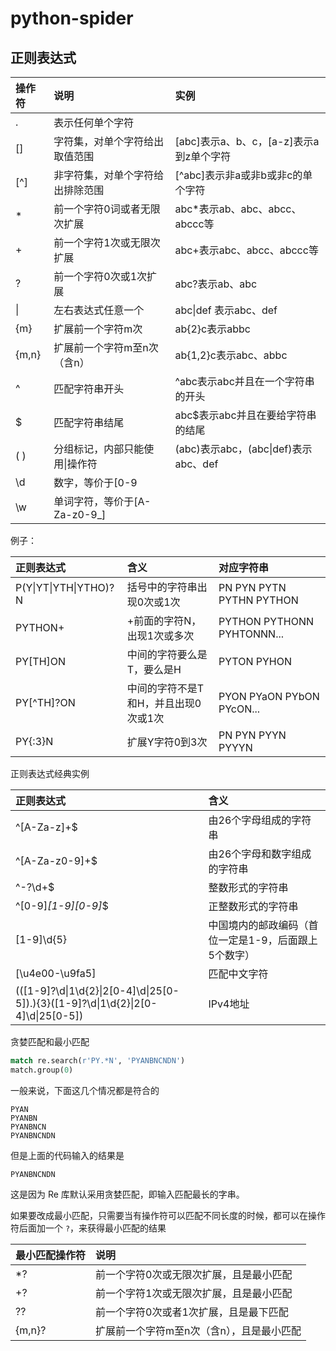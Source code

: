 # python-spider

## 正则表达式

|操作符|说明|实例
|:--|:--|:--|
|.|表示任何单个字符||
|[]|字符集，对单个字符给出取值范围|[abc]表示a、b、c，[a-z]表示a到z单个字符|
|[^]|非字符集，对单个字符给出排除范围|[^abc]表示非a或非b或非c的单个字符|
|*|前一个字符0词或者无限次扩展|abc*表示ab、abc、abcc、abccc等|
|+|前一个字符1次或无限次扩展|abc+表示abc、abcc、abccc等|
|?|前一个字符0次或1次扩展|abc?表示ab、abc|
| &#124; |左右表达式任意一个| abc&#124;def 表示abc、def|
|{m}|扩展前一个字符m次|ab{2}c表示abbc|
|{m,n}|扩展前一个字符m至n次（含n）|ab{1,2}c表示abc、abbc|
|^|匹配字符串开头|^abc表示abc并且在一个字符串的开头|
|$|匹配字符串结尾|abc$表示abc并且在要给字符串的结尾|
|( )|分组标记，内部只能使用&#124;操作符|(abc)表示abc，(abc&#124;def)表示abc、def|
|\d|数字，等价于[0-9||
|\w|单词字符，等价于[A-Za-z0-9_]||

例子：

|正则表达式|含义|对应字符串|
|:--|:--|:--|
|P(Y&#124;YT&#124;YTH&#124;YTHO)?N|括号中的字符串出现0次或1次|PN PYN PYTN PYTHN PYTHON|
|PYTHON+|+前面的字符N，出现1次或多次|PYTHON PYTHONN PYHTONNN...|
|PY[TH]ON|中间的字符要么是T，要么是H|PYTON PYHON|
|PY[^TH]?ON|中间的字符不是T和H，并且出现0次或1次|PYON PYaON PYbON PYcON...|
|PY{:3}N|扩展Y字符0到3次|PN PYN PYYN PYYYN|

正则表达式经典实例

|正则表达式|含义|
|:--|:--|
|^[A-Za-z]+$|由26个字母组成的字符串|
|^[A-Za-z0-9]+$|由26个字母和数字组成的字符串|
|^-?\d+$|整数形式的字符串|
|^[0-9]*[1-9][0-9]*$|正整数形式的字符串|
|[1-9]\d{5}|中国境内的邮政编码（首位一定是1-9，后面跟上5个数字）|
|[\u4e00-\u9fa5]|匹配中文字符|
|(([1-9]?\d&#124;1\d{2}&#124;2[0-4]\d&#124;25[0-5]).){3}([1-9]?\d&#124;1\d{2}&#124;2[0-4]\d&#124;25[0-5])|IPv4地址|

贪婪匹配和最小匹配

```python
match re.search(r'PY.*N', 'PYANBNCNDN')
match.group(0)
```

一般来说，下面这几个情况都是符合的

```
PYAN
PYANBN
PYANBNCN
PYANBNCNDN
```

但是上面的代码输入的结果是

```
PYANBNCNDN
```

这是因为 Re 库默认采用贪婪匹配，即输入匹配最长的字串。

如果要改成最小匹配，只需要当有操作符可以匹配不同长度的时候，都可以在操作符后面加一个 `?`，来获得最小匹配的结果

|最小匹配操作符|说明|
|:--|:--|
|*?|前一个字符0次或无限次扩展，且是最小匹配|
|+?|前一个字符1次或无限次扩展，且是最小匹配|
|??|前一个字符0次或者1次扩展，且是最下匹配|
|{m,n}?|扩展前一个字符m至n次（含n），且是最小匹配|
